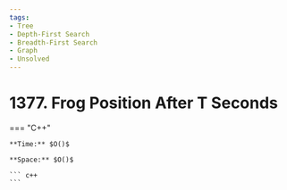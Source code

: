 ```yaml
---
tags:
- Tree
- Depth-First Search
- Breadth-First Search
- Graph
- Unsolved
---
```



# 1377. Frog Position After T Seconds

=== "C++"

    **Time:** $O()$

    **Space:** $O()$

    ``` c++
    ```